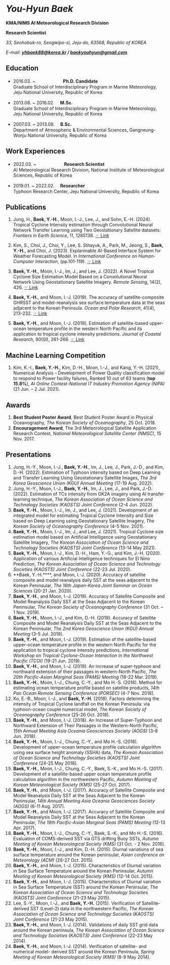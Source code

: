 # ***You-Hyun Baek***
**KMA/NIMS AI Meteorological Research Division**

**Research Scientist**

*33, Seohobuk-ro, Seogwipo-si, Jeju-do, 63568, Republic of KOREA*

*E-mail: **yhbaek88@korea.kr / baekyouhyun@gmail.com***

## Education
- 2016.03. ~ 　　　　　　**Ph.D. Candidate**   
Graduate School of Interdisciplinary Program in Marine Meteorology, Jeju National University, Republic of Korea 

- 2013.08. ~ 2016.02.   　**M.Sc.**   
Graduate School of Interdisciplinary Program in Marine Meteorology, Jeju National University, Republic of Korea

- 2007.03. ~ 2013.08.   　**B.Sc.**   
Department of Atmospheric & Environmental Sciences, Gangneung-Wonju National University, Republic of Korea

## Work Experiences
- 2022.03. ~ 　　　　　　**Research Scientist**   
AI Meteorological Research Division, National Institute of Meteorological Sciences, Republic of Korea

- 2019.01. ~ 2022.02.   　**Researcher**   
Typhoon Research Center, Jeju National University, Republic of Korea

## Publications
1. Jung, H., **Baek, Y.-H.**, Moon, I.-J., Lee, J., and Sohn, E.-H. (2024). Tropical Cyclone Intensity estimation through Convolutional Neural Network Transfer Learning using Two Geostationary Satellite datasets. *Frontiers in Earth Science*, 11, 1285138. [☞ Link](https://github.com/You-Hyun/You-Hyun/blob/main/Publications/Remote%20Sensing_Baek%20and%20Moon%2C%202022.pdf)

2. Kim, S., Choi, J., Choi, Y., Lee, S. Stitayuk, A., Park, M., Jeong, S., **Baek, Y.-H.**, and Choi, J. (2023). Explaninable AI-Based Interface System for Weather Forecasting Model. In *International Conference on Human-Computer Interaction*, (pp.101-119). [☞ Link](https://github.com/You-Hyun/You-Hyun/blob/main/Publications/HCI%20International_Kim%20et%20al.%2C%202023.pdf)
   
3. **Baek, Y.-H.**, Moon, I.-J., Im, J., and Lee, J. (2022). A Novel Tropical Cyclone Size Estimation Model Based on a Convolutional Neural Network Using Geostationary Satellite Imagery. *Remote Sensing*, 14(2), 426. [☞ Link](https://github.com/You-Hyun/You-Hyun/blob/main/Publications/Remote%20Sensing_Baek%20and%20Moon%2C%202022.pdf) 

4. **Baek, Y.-H.**, and Moon, I.-J. (2019). The accuracy of satellite-composite GHRSST and model-reanalysis sea surface temperature data at the seas adjacent to the Korean Peninsula. *Ocean and Polar Research*, 41(4), 213-232. [☞ Link](https://github.com/You-Hyun/You-Hyun/blob/main/Publications/OPR_Baek%20and%20Moon%2C%202019.pdf) 

5. **Baek, Y.-H.**, and Moon, I.-J. (2019). Estimation of satellite-based upper-ocean temperature profile in the western North Pacific and its application to tropical cyclone intensity predictions. *Journal of Coastal Research*, 90(SI), 261-266. [☞ Link](https://github.com/You-Hyun/You-Hyun/blob/main/Publications/JCR_Baek%20and%20Moon%2C%202019.pdf) 

## Machine Learning Competition
1. Kim, K.-I., **Baek, Y.-H.**, Kim, D.-H., Moon, I.-J., and Kang, Y.-H. (2021), Numerical Analysis – Development of Power Quality classification model to respond to Power facility failures, Ranked 10 out of 63 teams (**top 15.8%**), *AI Online Contest-National IT Industry Promotion Agency (NIPA)* (21 Jun. – 2 Jul. 2021).

## Awards
1. **Best Student Poster Award**, Best Student Poster Award in Physical Oceanography, *The Korean Society of Oceanography*, 25 Oct. 2018.
2. **Encouragement Award**, The 3rd Meteorological Satellite Application Research Contest, *National Meteorological Satellite Center (NMSC)*, 15 Nov. 2017.


## Presentations 
1.	Jung, H.-Y., Moon, I.-J., **Baek, Y.-H.**, Im, J., Lee, J., Park, J.-D., and Kim, D.-H. (2022). Estimation of Typhoon intensity based on Deep Learning and Transfer Learning Using Geostationary Satellite Images, *The 3rd Korea Geoscience Union (KGU) Annual Meeting* (17-19 Aug. 2022).
2.	Jung, H.-Y., Moon, I.-J., **Baek, Y.-H.**, Im, J., Lee, J., and Park, J.-D. (2022). Estimation of TCs intensity from GK2A imagery using AI transfer learning technique, *The Korean Association of Ocean Science and Technology Societies (KAOSTS) Joint Conference* (2-4 Jun. 2022).
3.	**Baek, Y.-H.**, Moon, I.-J., Im, J., and Lee, J. (2021). Development of an integrated model for estimating Tropical Cyclone Intensity and Size based on Deep Learning using Geostationary Satellite Imagery, *The Korean Society of Oceanography Conference* (4-5 Nov. 2021).
4.	**Baek, Y.-H.**, Moon, I.-J., Im, J., and Lee, J. (2021). Tropical Cyclone size estimation model based on Artificial Intelligence using Geostationary Satellite Imagery, *The Korean Association of Ocean Science and Technology Societies (KAOSTS) Joint Conference* (13-14 May 2021).
5.	**Baek, Y.-H.**, Moon, I.-J., Kim, D.-H., Ham, Y.-G., and Kim, J.-H. (2020). Application of various Artificial Intelligence techniques for El Nino Prediction, *The Korean Association of Ocean Science and Technology Societies (KAOSTS) Joint Conference* (22-23 Jul. 2020).
6.	**Baek, Y.-H.****, and Moon, I.-J. (2020). Accuracy of satellite composite and model reanalysis daily SST at the seas adjacent to the Korean Peninsular, *The 16th Japan-Korea Joint Seminar on Ocean Sciences* (20-21 Jan. 2020).
7.	**Baek, Y.-H.**, and Moon, I.-J. (2019). Accuracy of Satellite Composite and Model Reanalysis Daily SST at the Seas Adjacent to the Korean Peninsular, *The Korean Society of Oceanography Conference* (31 Oct. – 1 Nov. 2019).
8.	**Baek, Y.-H.**, Moon, I.-J., and Kim, D.-H. (2019). Accuracy of Satellite Composite and Model Reanalysis Daily SST at the Seas Adjacent to the Korean Peninsular, *The 2nd Korea Geoscience Union (KGU) Annual Meeting* (3-5 Jul. 2019).
9.	**Baek, Y.-H.**, and Moon, I.-J. (2019). Estimation of the satellite-based upper-ocean temperature profile in the western North Pacific for the application to tropical cyclone intensity predictions, *International Workshop on Tropical Cyclone-Ocean Interaction in the Northwest Pacific (TCOI)* (19-21 Jun. 2019).
10.	**Baek, Y.-H.**, and Moon, I.-J. (2019). An increase of super-typhoon and northward extension of their passages in western-North Pacific, *The 20th Pacific-Asian Marginal Seas (PAMS) Meeting* (18-22 Mar. 2019).
11.	**Baek, Y.-H.**, Moon, I.-J., Chung, C.-Y., and Mo H.-S. (2018). Method for estimating ocean temperature profile based on satellite products, *14th Pan Ocean Remote Sensing Conference (PORSEC)* (4-7 Nov. 2018).
12.	Ko, E.-B., Moon, I.-J., and **Baek, Y.-H.** (2018). Factors determining the intensity of Tropical Cyclone landfall on the Korean Peninsula: via typhoon-ocean couple numerical model, *The Korean Society of Oceanography Conference* (25-26 Oct. 2018).
13.	**Baek, Y.-H.**, and Moon, I.-J. (2018). An Increase of Super-Typhoon and Northward Extension of Their Passages in the Western-North Pacific, *15th Annual Meeting Asia Oceania Geosciences Society (AOGS)* (3-8 Jun. 2018).
14.	**Baek, Y.-H.**, Moon, I.-J., Chung, C.-Y., and Mo H.-S. (2018). Development of upper-ocean temperature profile calculation algorithm using sea surface height anomaly (SSHA) data, *The Korean Association of Ocean Science and Technology Societies (KAOSTS) Joint Conference* (24-25 May 2018).
15.	**Baek, Y.-H.**, Moon, I.-J., Chung, C.-Y., Baek, S.-K., and Mo H.-S. (2017). Development of a satellite-based upper ocean temperature profile calculation algorithm in the northwestern Pacific, *Autumn Meeting of Korean Meteorological Society (KMS)* (25-27 Oct. 2017).
16.	**Baek, Y.-H.**, and Moon, I.-J. (2017). Accuracy of Satellite Composite and Model Reanalysis Daily SST at the Seas Adjacent to the Korean Peninsular, *14th Annual Meeting Asia Oceania Geosciences Society (AOGS)* (6-11 Aug. 2017).
17.	**Baek, Y.-H.**, and Moon, I.-J. (2017). Accuracy of Satellite Composite and Model Reanalysis Daily SST at the Seas Adjacent to the Korean Peninsular, *The 19th Pacific-Asian Marginal Seas (PAMS) Meeting* (12-13 Apr. 2017). 
18.	**Baek, Y.-H.**, Moon, I.-J., Chung, C.-Y., Baek, S.-K., and Mo H.-S. (2016). Evaluation of COMS-derived SST via GTS drifting Buoy SSTs, *Autumn Meeting of Korean Meteorological Society (KMS)* (31 Oct. - 2 Nov. 2016).
19.	**Baek, Y.-H.**, Moon, I.-J., and Kim, D.-H. (2015). Diurnal variations of sea surface temperature around the Korean peninsular, *Asian conference on Meteorology (ACM)* (26-27 Oct. 2015).
20.	**Baek, Y.-H.**, and Moon, I.-J. (2015). Characteristics of Diurnal variation in Sea Surface Temperature around the Korean Peninsular, *Autumn Meeting of Korean Meteorological Society (KMS)* (12-14 Oct. 2015).
21.	**Baek, Y.-H.**, and Moon, I.-J. (2015). Characteristics of Diurnal variation in Sea Surface Temperature (SST) around the Korean Peninsular, *The Korean Association of Ocean Science and Technology Societies (KAOSTS) Joint Conference* (21-23 May 2015).
22.	Lee, S.-Y., Moon, I.-J., and **Baek, Y.-H.** (2015). Verification of Satellite-derived SST (Level-2) data in the northwestern Pacific, *The Korean Association of Ocean Science and Technology Societies (KAOSTS) Joint Conference* (21-23 May 2015).
23.	**Baek, Y.-H.**, and Moon, I.-J. (2014). Validations of daily SST grid data around the Korean peninsula, *The Korean Association of Ocean Science and Technology Societies (KAOSTS) Joint Conference* (22-23 May 2014).
24.	**Baek, Y.-H.**, and Moon, I.-J. (2014). Verification of satellite- and numerical model- derived SST around the Korean Peninsula, *Spring Meeting of Korean Meteorological Society (KMS)* (8-9 May 2014).








<!--
**You-Hyun/You-Hyun** is a ✨ _special_ ✨ repository because its `README.md` (this file) appears on your GitHub profile.






Here are some ideas to get you started:

- 🔭 I’m currently working on ...
- 🌱 I’m currently learning ...
- 👯 I’m looking to collaborate on ...
- 🤔 I’m looking for help with ...
- 💬 Ask me about ...
- 📫 How to reach me: ...
- 😄 Pronouns: ...
- ⚡ Fun fact: ...
-->
